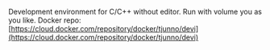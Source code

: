 Development environment for C/C++ without editor. Run with volume you as you like. Docker repo: [https://cloud.docker.com/repository/docker/tjunno/devi](https://cloud.docker.com/repository/docker/tjunno/devi)